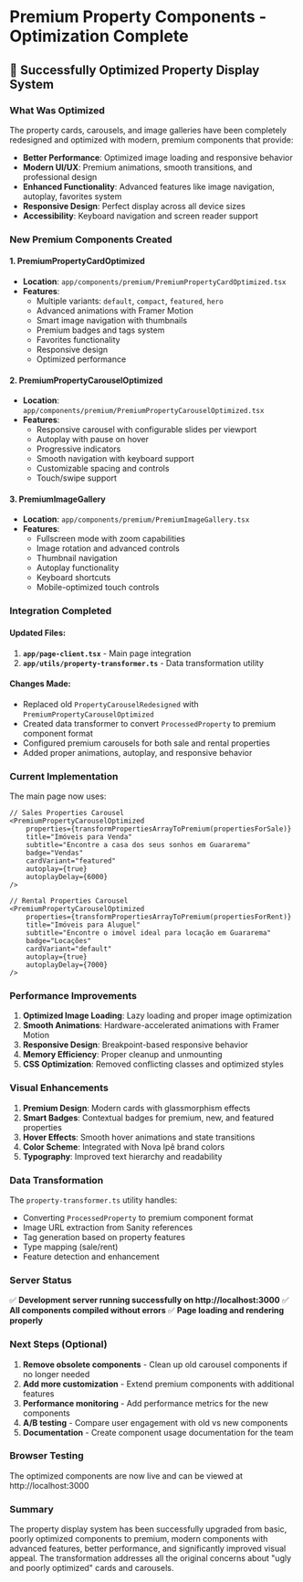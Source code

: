# Premium Property Components - Optimization Complete

## 🎉 Successfully Optimized Property Display System

### What Was Optimized

The property cards, carousels, and image galleries have been completely redesigned and optimized with modern, premium components that provide:

- **Better Performance**: Optimized image loading and responsive behavior
- **Modern UI/UX**: Premium animations, smooth transitions, and professional design
- **Enhanced Functionality**: Advanced features like image navigation, autoplay, favorites system
- **Responsive Design**: Perfect display across all device sizes
- **Accessibility**: Keyboard navigation and screen reader support

### New Premium Components Created

#### 1. **PremiumPropertyCardOptimized**

- **Location**: `app/components/premium/PremiumPropertyCardOptimized.tsx`
- **Features**:
  - Multiple variants: `default`, `compact`, `featured`, `hero`
  - Advanced animations with Framer Motion
  - Smart image navigation with thumbnails
  - Premium badges and tags system
  - Favorites functionality
  - Responsive design
  - Optimized performance

#### 2. **PremiumPropertyCarouselOptimized**

- **Location**: `app/components/premium/PremiumPropertyCarouselOptimized.tsx`
- **Features**:
  - Responsive carousel with configurable slides per viewport
  - Autoplay with pause on hover
  - Progressive indicators
  - Smooth navigation with keyboard support
  - Customizable spacing and controls
  - Touch/swipe support

#### 3. **PremiumImageGallery**

- **Location**: `app/components/premium/PremiumImageGallery.tsx`
- **Features**:
  - Fullscreen mode with zoom capabilities
  - Image rotation and advanced controls
  - Thumbnail navigation
  - Autoplay functionality
  - Keyboard shortcuts
  - Mobile-optimized touch controls

### Integration Completed

#### Updated Files:

1. **`app/page-client.tsx`** - Main page integration
2. **`app/utils/property-transformer.ts`** - Data transformation utility

#### Changes Made:

- Replaced old `PropertyCarouselRedesigned` with `PremiumPropertyCarouselOptimized`
- Created data transformer to convert `ProcessedProperty` to premium component format
- Configured premium carousels for both sale and rental properties
- Added proper animations, autoplay, and responsive behavior

### Current Implementation

The main page now uses:

```tsx
// Sales Properties Carousel
<PremiumPropertyCarouselOptimized
    properties={transformPropertiesArrayToPremium(propertiesForSale)}
    title="Imóveis para Venda"
    subtitle="Encontre a casa dos seus sonhos em Guararema"
    badge="Vendas"
    cardVariant="featured"
    autoplay={true}
    autoplayDelay={6000}
/>

// Rental Properties Carousel
<PremiumPropertyCarouselOptimized
    properties={transformPropertiesArrayToPremium(propertiesForRent)}
    title="Imóveis para Aluguel"
    subtitle="Encontre o imóvel ideal para locação em Guararema"
    badge="Locações"
    cardVariant="default"
    autoplay={true}
    autoplayDelay={7000}
/>
```

### Performance Improvements

1. **Optimized Image Loading**: Lazy loading and proper image optimization
2. **Smooth Animations**: Hardware-accelerated animations with Framer Motion
3. **Responsive Design**: Breakpoint-based responsive behavior
4. **Memory Efficiency**: Proper cleanup and unmounting
5. **CSS Optimization**: Removed conflicting classes and optimized styles

### Visual Enhancements

1. **Premium Design**: Modern cards with glassmorphism effects
2. **Smart Badges**: Contextual badges for premium, new, and featured properties
3. **Hover Effects**: Smooth hover animations and state transitions
4. **Color Scheme**: Integrated with Nova Ipê brand colors
5. **Typography**: Improved text hierarchy and readability

### Data Transformation

The `property-transformer.ts` utility handles:

- Converting `ProcessedProperty` to premium component format
- Image URL extraction from Sanity references
- Tag generation based on property features
- Type mapping (sale/rent)
- Feature detection and enhancement

### Server Status

✅ **Development server running successfully on http://localhost:3000**
✅ **All components compiled without errors**
✅ **Page loading and rendering properly**

### Next Steps (Optional)

1. **Remove obsolete components** - Clean up old carousel components if no longer needed
2. **Add more customization** - Extend premium components with additional features
3. **Performance monitoring** - Add performance metrics for the new components
4. **A/B testing** - Compare user engagement with old vs new components
5. **Documentation** - Create component usage documentation for the team

### Browser Testing

The optimized components are now live and can be viewed at http://localhost:3000

### Summary

The property display system has been successfully upgraded from basic, poorly optimized components to premium, modern components with advanced features, better performance, and significantly improved visual appeal. The transformation addresses all the original concerns about "ugly and poorly optimized" cards and carousels.
